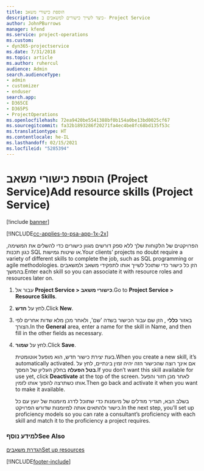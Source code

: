 ```yaml
---
title: הוספת כישורי משאב
description: כיצד לשייך כישורים למשאבים ב- Project Service
author: JohnPBurrows
manager: kfend
ms.service: project-operations
ms.custom:
- dyn365-projectservice
ms.date: 7/31/2018
ms.topic: article
ms.author: ruhercul
audience: Admin
search.audienceType:
- admin
- customizer
- enduser
search.app:
- D365CE
- D365PS
- ProjectOperations
ms.openlocfilehash: 72ea9420be5541388bf0b154a0be13bd0025cf67
ms.sourcegitcommit: fa32b1893286f20271fa4ec4be8fc68bd135f53c
ms.translationtype: HT
ms.contentlocale: he-IL
ms.lasthandoff: 02/15/2021
ms.locfileid: "5285394"
---
```

# <a name="add-resource-skills-project-service"></a><span data-ttu-id="9a8ff-103">הוספת כישורי משאב (Project Service)</span><span class="sxs-lookup"><span data-stu-id="9a8ff-103">Add resource skills (Project Service)</span></span>

[!include [banner](../includes/psa-now-project-operations.md)]

[!INCLUDE[cc-applies-to-psa-app-1x-2x](../includes/cc-applies-to-psa-app-1x-2x.md)]

<span data-ttu-id="9a8ff-104">הפרויקטים של הלקוחות שלך ללא ספק דורשים מגוון כישורים כדי להשלים את המשימה, כגון תכנות SQL או שיטות גמישות.</span><span class="sxs-lookup"><span data-stu-id="9a8ff-104">Your clients’ projects no doubt require a variety of different skills to complete the job, such as SQL programming or agile methodologies.</span></span> <span data-ttu-id="9a8ff-105">הזן כל כישור כדי שתוכל לשייך אותו לתפקידי משאב ולמשאבים בהמשך.</span><span class="sxs-lookup"><span data-stu-id="9a8ff-105">Enter each skill so you can associate it with resource roles and resources later on.</span></span>  
  
1. <span data-ttu-id="9a8ff-106">עבור אל **Project Service > כישורי משאב**.</span><span class="sxs-lookup"><span data-stu-id="9a8ff-106">Go to **Project Service > Resource Skills**.</span></span>  
  
2. <span data-ttu-id="9a8ff-107">לחץ על **חדש**.</span><span class="sxs-lookup"><span data-stu-id="9a8ff-107">Click **New**.</span></span>  
  
3. <span data-ttu-id="9a8ff-108">באזור **כללי** , הזן שם עבור הכישור בשדה 'שם', ולאחר מכן מלא שדות אחרים לפי הצורך.</span><span class="sxs-lookup"><span data-stu-id="9a8ff-108">In the **General** area, enter a name for the skill in Name, and then fill in the other fields as necessary.</span></span>  
  
4. <span data-ttu-id="9a8ff-109">לחץ על **שמור**.</span><span class="sxs-lookup"><span data-stu-id="9a8ff-109">Click **Save**.</span></span>  
  
   <span data-ttu-id="9a8ff-110">בעת יצירת כישור חדש, הוא מופעל אוטומטית.</span><span class="sxs-lookup"><span data-stu-id="9a8ff-110">When you create a new skill, it’s automatically activated.</span></span> <span data-ttu-id="9a8ff-111">אם אינך רוצה שהכישור הזה יהיה זמין בינתיים, לחץ על **בטל הפעלה** בחלק העליון של המסך.</span><span class="sxs-lookup"><span data-stu-id="9a8ff-111">If you don’t want this skill available for use yet, click **Deactivate** at the top of the screen.</span></span> <span data-ttu-id="9a8ff-112">לאחר מכן חזור והפעל אותו כשתרצה להפוך אותו לזמין.</span><span class="sxs-lookup"><span data-stu-id="9a8ff-112">Then go back and activate it when you want to make it available.</span></span>  
  
   <span data-ttu-id="9a8ff-113">בשלב הבא, תגדיר ‏‫מודלים של מיומנות‬ כדי שתוכל לדרג מיומנות של יועץ עם כל כישור ולהתאים אותה למיומנות שדורש הפרויקט.</span><span class="sxs-lookup"><span data-stu-id="9a8ff-113">In the next step, you’ll set up proficiency models so you can rate a consultant’s proficiency with each skill and match it to the proficiency a project requires.</span></span>  
  
### <a name="see-also"></a><span data-ttu-id="9a8ff-114">למידע נוסף</span><span class="sxs-lookup"><span data-stu-id="9a8ff-114">See Also</span></span>  
 [<span data-ttu-id="9a8ff-115">הגדרת משאבים</span><span class="sxs-lookup"><span data-stu-id="9a8ff-115">Set up resources</span></span>](../psa/set-up-resources.md)


[!INCLUDE[footer-include](../includes/footer-banner.md)]